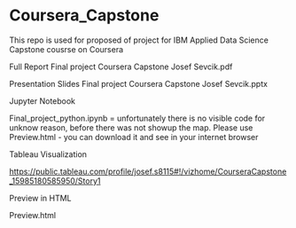 # Coursera_Capstone
This repo is used for proposed of project for IBM Applied Data Science Capstone cousrse on Coursera

Full Report
Final project Coursera Capstone Josef Sevcik.pdf


Presentation Slides
Final project Coursera Capstone Josef Sevcik.pptx

Jupyter Notebook

Final_project_python.ipynb = unfortunately there is no visible code for unknow reason, before there was not showup the map. Please use Preview.html - you can download it and see in your internet browser

Tableau Visualization

https://public.tableau.com/profile/josef.s8115#!/vizhome/CourseraCapstone_15985180585950/Story1

Preview in HTML

Preview.html
